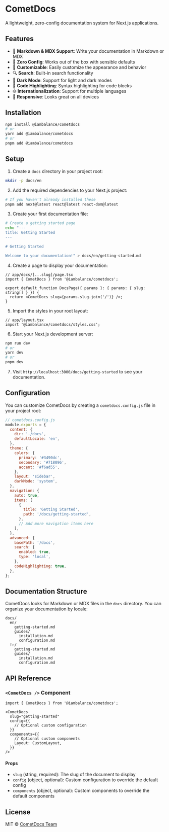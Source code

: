 # CometDocs

A lightweight, zero-config documentation system for Next.js applications.

## Features

- 📝 **Markdown & MDX Support**: Write your documentation in Markdown or MDX
- 🔄 **Zero Config**: Works out of the box with sensible defaults
- 🎨 **Customizable**: Easily customize the appearance and behavior
- 🔍 **Search**: Built-in search functionality
- 🌙 **Dark Mode**: Support for light and dark modes
- 🧩 **Code Highlighting**: Syntax highlighting for code blocks
- 🌐 **Internationalization**: Support for multiple languages
- 📱 **Responsive**: Looks great on all devices

## Installation

```bash
npm install @iambalance/cometdocs
# or
yarn add @iambalance/cometdocs
# or
pnpm add @iambalance/cometdocs
```

## Setup

1. Create a `docs` directory in your project root:
```bash
mkdir -p docs/en
```

2. Add the required dependencies to your Next.js project:
```bash
# If you haven't already installed these
pnpm add next@latest react@latest react-dom@latest
```

3. Create your first documentation file:
```bash
# Create a getting started page
echo "---
title: Getting Started
---

# Getting Started

Welcome to your documentation!" > docs/en/getting-started.md
```

4. Create a page to display your documentation:
```tsx
// app/docs/[...slug]/page.tsx
import { CometDocs } from '@iambalance/cometdocs';

export default function DocsPage({ params }: { params: { slug: string[] } }) {
  return <CometDocs slug={params.slug.join('/')} />;
}
```

5. Import the styles in your root layout:
```tsx
// app/layout.tsx
import '@iambalance/cometdocs/styles.css';
```

6. Start your Next.js development server:
```bash
npm run dev
# or
yarn dev
# or
pnpm dev
```

7. Visit `http://localhost:3000/docs/getting-started` to see your documentation.

## Configuration

You can customize CometDocs by creating a `cometdocs.config.js` file in your project root:

```js
// cometdocs.config.js
module.exports = {
  content: {
    dir: './docs',
    defaultLocale: 'en',
  },
  theme: {
    colors: {
      primary: '#3490dc',
      secondary: '#718096',
      accent: '#f6ad55',
    },
    layout: 'sidebar',
    darkMode: 'system',
  },
  navigation: {
    auto: true,
    items: [
      {
        title: 'Getting Started',
        path: '/docs/getting-started',
      },
      // Add more navigation items here
    ],
  },
  advanced: {
    basePath: '/docs',
    search: {
      enabled: true,
      type: 'local',
    },
    codeHighlighting: true,
  },
};
```

## Documentation Structure

CometDocs looks for Markdown or MDX files in the `docs` directory. You can organize your documentation by locale:

```
docs/
  en/
    getting-started.md
    guides/
      installation.md
      configuration.md
  fr/
    getting-started.md
    guides/
      installation.md
      configuration.md
```

## API Reference

### `<CometDocs />` Component

```tsx
import { CometDocs } from '@iambalance/cometdocs';

<CometDocs
  slug="getting-started"
  config={{
    // Optional custom configuration
  }}
  components={{
    // Optional custom components
    Layout: CustomLayout,
  }}
/>
```

#### Props

- `slug` (string, required): The slug of the document to display
- `config` (object, optional): Custom configuration to override the default config
- `components` (object, optional): Custom components to override the default components

## License

MIT © [CometDocs Team](https://github.com/iAmBalanceAR/CometDocs)
